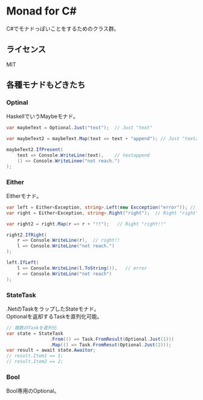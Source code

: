 Monad for C#
==

C#でモナドっぽいことをするためのクラス群。

## ライセンス
MIT

## 各種モナドもどきたち

### Optinal
HaskellでいうMaybeモナド。

```cs
var maybeText = Optional.Just("text");  // Just "text"

var maybeText2 = maybeText.Map(text => text + "append"); // Just "textappend"

maybeText2.IfPresent(
    text => Console.WriteLine(text),    // textappend
    () => Console.WriteLinee("not reach.")
);
```

### Either
Eitherモナド。

```cs
var left = Either<Exception, string>.Left(new Excception("error")); // Left Exception "error"
var right = Either<Exception, string>.Right("right");  // Right "right"

var right2 = right.Map(r => r + "!!");   // Right "right!!"

right2.IfRight(
    r => Console.WriteLine(r),  // right!!
    l => Console.WriteLine("not reach.")
);

left.IfLeft(
    l => Console.WriteLine(l.ToString()),   // error
    r => Console.WriteLine("not reach")
);
```

### StateTask
.NetのTaskをラップしたStateモナド。  
Optionalを返却するTaskを直列化可能。

```cs
// 複数のTaskを直列化
var state = StateTask
                .From(() => Task.FromResult(Optional.Just(1)))
                .Map(() => Task.FromResut(Optional.Just(2)));
var result = await state.Awaitor;
// result.Item1 == 1;
// result.Item2 == 2;
```

### Bool
Bool専用のOptional。


